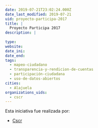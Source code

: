 ```yaml
---
date: 2019-07-21T23:02:24.000Z
date_last_modified: 2019-07-21
uid: proyecto-participa-2017
title: |
  Proyecto Participa 2017
description: |
  
type: 
website: 
date_ini: 
date_end: 
tags:
  - mapeo-ciudadano
  - transparencia-y-rendicion-de-cuentas
  - participación-ciudadana
  - uso-de-datos-abiertos
cities: 
  - Alajuela
organizations_uids:
  - cscr
---
```


Esta iniciativa fue realizada por:

- [Cscr](/organizaciones/cscr)
